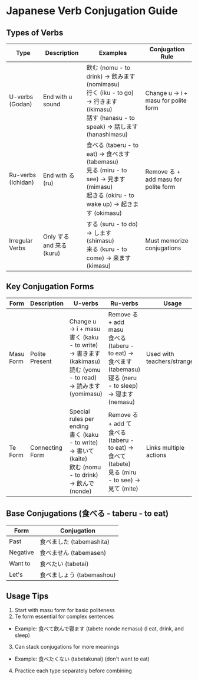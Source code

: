 # Japanese Verb Conjugation Guide

## Types of Verbs

| Type               | Description               | Examples                                                                                                                                     | Conjugation Rule                     |
| ------------------ | ------------------------- | -------------------------------------------------------------------------------------------------------------------------------------------- | ------------------------------------ |
| U-verbs (Godan)    | End with u sound          | 飲む (nomu - to drink) → 飲みます (nomimasu)<br>行く (iku - to go) → 行きます (ikimasu)<br>話す (hanasu - to speak) → 話します (hanashimasu) | Change u → i + masu for polite form  |
| Ru-verbs (Ichidan) | End with る (ru)          | 食べる (taberu - to eat) → 食べます (tabemasu)<br>見る (miru - to see) → 見ます (mimasu)<br>起きる (okiru - to wake up) → 起きます (okimasu) | Remove る + add masu for polite form |
| Irregular Verbs    | Only する and 来る (kuru) | する (suru - to do) → します (shimasu)<br>来る (kuru - to come) → 来ます (kimasu)                                                            | Must memorize conjugations           |

## Key Conjugation Forms

| Form      | Description     | U-verbs                                                                                                            | Ru-verbs                                                                                                           | Usage                        |
| --------- | --------------- | ------------------------------------------------------------------------------------------------------------------ | ------------------------------------------------------------------------------------------------------------------ | ---------------------------- |
| Masu Form | Polite Present  | Change u → i + masu<br>書く (kaku - to write) → 書きます (kakimasu)<br>読む (yomu - to read) → 読みます (yomimasu) | Remove る + add masu<br>食べる (taberu - to eat) → 食べます (tabemasu)<br>寝る (neru - to sleep) → 寝ます (nemasu) | Used with teachers/strangers |
| Te Form   | Connecting Form | Special rules per ending<br>書く (kaku - to write) → 書いて (kaite)<br>飲む (nomu - to drink) → 飲んで (nonde)     | Remove る + add て<br>食べる (taberu - to eat) → 食べて (tabete)<br>見る (miru - to see) → 見て (mite)             | Links multiple actions       |

## Base Conjugations (食べる - taberu - to eat)

| Form     | Conjugation               |
| -------- | ------------------------- |
| Past     | 食べました (tabemashita)  |
| Negative | 食べません (tabemasen)    |
| Want to  | 食べたい (tabetai)        |
| Let's    | 食べましょう (tabemashou) |

## Usage Tips

1. Start with masu form for basic politeness
2. Te form essential for complex sentences

- Example: 食べて飲んで寝ます (tabete nonde nemasu) (I eat, drink, and sleep)

3. Can stack conjugations for more meanings

- Example: 食べたくない (tabetakunai) (don't want to eat)

4. Practice each type separately before combining
